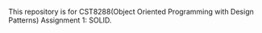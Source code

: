 This repository is for CST8288(Object Oriented Programming with Design Patterns) Assignment 1: SOLID.
